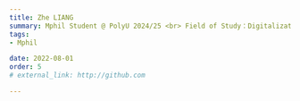 ```yaml
---
title: Zhe LIANG 
summary: Mphil Student @ PolyU 2024/25 <br> Field of Study：Digitalization in Hotel and Tourism <br> B.E. (Jinan University)
tags:
- Mphil

date: 2022-08-01
order: 5
# external_link: http://github.com

---
```

